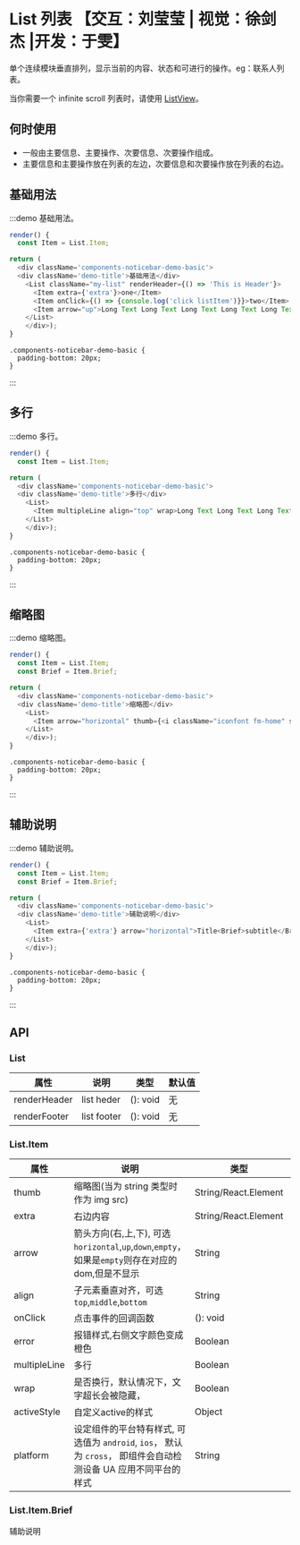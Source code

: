 # List 列表 【交互：刘莹莹 | 视觉：徐剑杰 |开发：于雯】

单个连续模块垂直排列，显示当前的内容、状态和可进行的操作。eg：联系人列表。

当你需要一个 infinite scroll 列表时，请使用 [ListView](待开发)。

## 何时使用

- 一般由主要信息、主要操作、次要信息、次要操作组成。
- 主要信息和主要操作放在列表的左边，次要信息和次要操作放在列表的右边。

## 基础用法

:::demo 基础用法。
```js
render() {
  const Item = List.Item;

return (
  <div className='components-noticebar-demo-basic'>
  <div className='demo-title'>基础用法</div>
    <List className="my-list" renderHeader={() => 'This is Header'}>
      <Item extra={'extra'}>one</Item>
      <Item onClick={() => {console.log('click listItem')}}>two</Item>
      <Item arrow="up">Long Text Long Text Long Text Long Text Long Text Long Text</Item>
    </List>
    </div>);
}
```

```less
.components-noticebar-demo-basic {
  padding-bottom: 20px;
}
```
:::

## 多行

:::demo 多行。
```js
render() {
  const Item = List.Item;

return (
  <div className='components-noticebar-demo-basic'>
  <div className='demo-title'>多行</div>
    <List>
      <Item multipleLine align="top" wrap>Long Text Long Text Long Text Long Text Long Text Long Text</Item>
    </List>
    </div>);
}
```

```less
.components-noticebar-demo-basic {
  padding-bottom: 20px;
}
```
:::

## 缩略图

:::demo 缩略图。
```js
render() {
  const Item = List.Item;
  const Brief = Item.Brief;

return (
  <div className='components-noticebar-demo-basic'>
  <div className='demo-title'>缩略图</div>
    <List>
      <Item arrow="horizontal" thumb={<i className="iconfont fm-home" style={{color: '#337eff'}}></i>}>Title</Item>
    </List>
    </div>);
}
```

```less
.components-noticebar-demo-basic {
  padding-bottom: 20px;
}
```
:::

## 辅助说明

:::demo 辅助说明。
```js
render() {
  const Item = List.Item;
  const Brief = Item.Brief;

return (
  <div className='components-noticebar-demo-basic'>
  <div className='demo-title'>辅助说明</div>
    <List>
      <Item extra={'extra'} arrow="horizontal">Title<Brief>subtitle</Brief></Item>
    </List>
    </div>);
}
```

```less
.components-noticebar-demo-basic {
  padding-bottom: 20px;
}
```
:::


## API

### List

|属性 | 说明 | 类型 | 默认值|
|----|-----|------|------|
| renderHeader       | list heder  | (): void |  无  |
| renderFooter       | list footer  | (): void |  无  |

### List.Item

|属性 | 说明 | 类型 | 默认值|
|----|-----|------|------|
| thumb       | 缩略图(当为 string 类型时作为 img src)  | String/React.Element |  无  |
| extra      | 右边内容        | String/React.Element |  无  |
| arrow      | 箭头方向(右,上,下), 可选`horizontal`,`up`,`down`,`empty`，如果是`empty`则存在对应的dom,但是不显示   | String |   无  |
| align    |  子元素垂直对齐，可选`top`,`middle`,`bottom`  | String   | `middle` |
| onClick    | 点击事件的回调函数 | (): void |  无  |
| error    | 报错样式,右侧文字颜色变成橙色 | Boolean  | `false`  |
| multipleLine    | 多行 | Boolean  | `false`  |
| wrap    | 是否换行，默认情况下，文字超长会被隐藏， | Boolean  | `false`  |
| activeStyle    | 自定义active的样式 | Object  |   |
| platform  |  设定组件的平台特有样式, 可选值为 `android`, `ios`， 默认为 `cross`， 即组件会自动检测设备 UA 应用不同平台的样式    | String | `'cross'`|

### List.Item.Brief

辅助说明